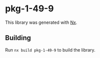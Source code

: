 # pkg-1-49-9

This library was generated with [Nx](https://nx.dev).

## Building

Run `nx build pkg-1-49-9` to build the library.
